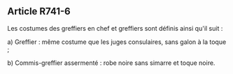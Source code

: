 Article R741-6
----
Les costumes des greffiers en chef et greffiers sont définis ainsi qu'il suit :

a) Greffier : même costume que les juges consulaires, sans galon à la toque ;

b) Commis-greffier assermenté : robe noire sans simarre et toque noire.
